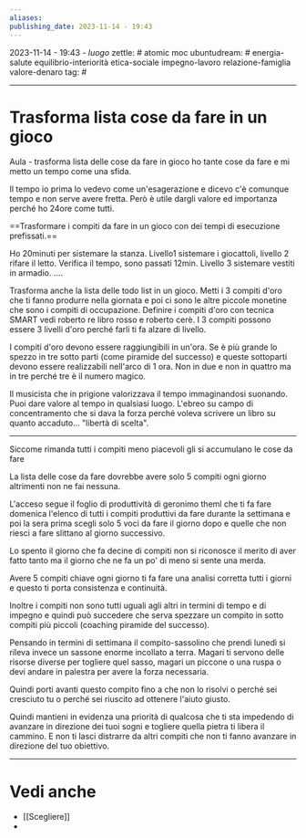 ```yaml
---
aliases: 
publishing_date: 2023-11-14 - 19:43
---
```

2023-11-14 - 19:43 - *luogo*
zettle: # atomic moc
ubuntudream: # energia-salute equilibrio-interiorità etica-sociale impegno-lavoro relazione-famiglia valore-denaro 
tag: #

---
# Trasforma lista cose da fare in un gioco

Aula - trasforma lista delle cose da fare in gioco
ho tante cose da fare e mi metto un tempo come una sfida.

Il tempo io prima lo vedevo come un'esagerazione e dicevo c'è comunque tempo e non serve avere fretta. Però è utile dargli valore ed importanza perché ho 24ore come tutti.

==Trasformare i compiti da fare in un gioco con dei tempi di esecuzione prefissati.==

Ho 20minuti per sistemare la stanza. Livello1 sistemare i giocattoli, livello 2 rifare il letto. Verifica il tempo, sono passati 12min. Livello 3 sistemare vestiti in armadio. ....

Trasforma anche la lista delle todo list in un gioco. Metti i 3 compiti d'oro che ti fanno produrre nella giornata e poi ci sono le altre piccole monetine che sono i compiti di occupazione.
Definire i compiti d'oro con tecnica SMART vedi roberto re libro rosso e roberto cerè.
I 3 compiti possono essere 3 livelli d'oro perché farli ti fa alzare di livello.

I compiti d'oro devono essere raggiungibili in un'ora. Se è più grande lo spezzo in tre sotto parti (come piramide del successo) e queste sottoparti devono essere realizzabili nell'arco di 1 ora. Non in due e non in quattro ma in tre perché tre è il numero magico.

Il musicista che in prigione valorizzava il tempo immaginandosi suonando. Puoi dare valore al tempo in qualsiasi luogo.
L'ebreo su campo di concentramento che si dava la forza perché voleva scrivere un libro su quanto accaduto... "libertà di scelta".

---
Siccome rimanda tutti i compiti meno piacevoli gli si accumulano le cose da fare

La lista delle cose da fare dovrebbe avere solo 5 compiti ogni giorno altrimenti non ne fai nessuna. 

L'acceso segue il foglio di produttività di geronimo theml che ti fa fare domenica l'elenco di tutti i compiti produttivi da fare durante la settimana e poi la sera prima scegli solo 5 voci da fare il giorno dopo e quelle che non riesci a fare slittano al giorno successivo.

Lo spento il giorno che fa decine di compiti non si riconosce il merito di aver fatto tanto ma il giorno che ne fa un po' di meno si sente una merda. 

Avere 5 compiti chiave ogni giorno ti fa fare una analisi corretta tutti i giorni e questo ti porta consistenza e continuità.

Inoltre i compiti non sono tutti uguali agli altri in termini di tempo e di impegno e quindi può succedere che serva spezzare un compito in sotto compiti più piccoli (coaching piramide del successo). 

Pensando in termini di settimana il compito-sassolino che prendi lunedì si rileva invece un sassone enorme incollato a terra. Magari ti servono delle risorse diverse per togliere quel sasso, magari un piccone o una ruspa o devi andare in palestra per avere la forza necessaria. 

Quindi porti avanti questo compito fino a che non lo risolvi o perché sei cresciuto tu o perché sei riuscito ad ottenere l'aiuto giusto. 

Quindi mantieni in evidenza una priorità di qualcosa che ti sta impedendo di avanzare in direzione dei tuoi sogni e togliere quella pietra ti libera il cammino. E non ti lasci distrarre da altri compiti che non ti fanno avanzare in direzione del tuo obiettivo.



---
# Vedi anche
- [[Scegliere]]
- 